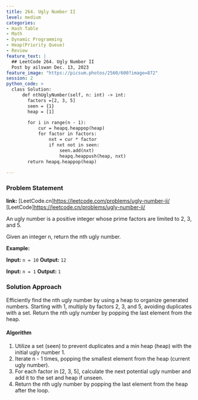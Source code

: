 ```yaml
---
title: 264. Ugly Number II
level: medium
categories:
- Hash Table
- Math
- Dynamic Programming
- Heap(Priority Queue)
- Review
feature_text: |
  ## LeetCode 264. Ugly Number II
  Post by ailswan Dec. 13, 2023
feature_image: "https://picsum.photos/2560/600?image=872"
session: 2
python_code: >
  class Solution:
      def nthUglyNumber(self, n: int) -> int:
        factors =[2, 3, 5]
        seen = {1}
        heap = [1]
         
        for i in range(n - 1):
            cur = heapq.heappop(heap)
            for factor in factors:
                nxt = cur * factor
                if nxt not in seen:
                    seen.add(nxt)
                    heapq.heappush(heap, nxt)
        return heapq.heappop(heap)
         
---
```


### Problem Statement
**link:**
[LeetCode.cn]https://leetcode.com/problems/ugly-number-ii/
[LeetCode]https://leetcode.cn/problems/ugly-number-ii/
 
An ugly number is a positive integer whose prime factors are limited to 2, 3, and 5.

Given an integer n, return the nth ugly number.

 
**Example:**

**Input:** `n = 10`
**Output:** `12`
 
**Input:** `n = 1`
**Output:** `1`

### Solution Approach
Efficiently find the nth ugly number by using a heap to organize generated numbers. Starting with 1, multiply by factors 2, 3, and 5, avoiding duplicates with a set. Return the nth ugly number by popping the last element from the heap.

#### Algorithm
1. Utilize a set (seen) to prevent duplicates and a min heap (heap) with the initial ugly number 1.
2. Iterate n - 1 times, popping the smallest element from the heap (current ugly number).
3. For each factor in [2, 3, 5], calculate the next potential ugly number and add it to the set and heap if unseen.
4. Return the nth ugly number by popping the last element from the heap after the loop.
